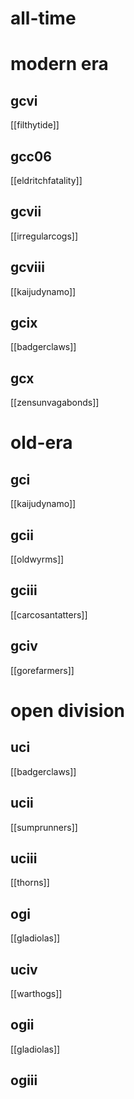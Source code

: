 # all-time

# modern era

## gcvi

[[filthytide]]

## gcc06

[[eldritchfatality]]

## gcvii

[[irregularcogs]]

## gcviii

[[kaijudynamo]]

## gcix

[[badgerclaws]]

## gcx

[[zensunvagabonds]]

# old-era

## gci

[[kaijudynamo]]

## gcii

[[oldwyrms]]

## gciii

[[carcosantatters]]

## gciv

[[gorefarmers]]

# open division

## uci

[[badgerclaws]]

## ucii

[[sumprunners]]

## uciii

[[thorns]]

## ogi

[[gladiolas]]

## uciv

[[warthogs]]

## ogii

[[gladiolas]]

## ogiii

